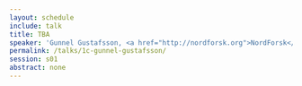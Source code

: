 ```yaml
---
layout: schedule
include: talk
title: TBA
speaker: 'Gunnel Gustafsson, <a href="http://nordforsk.org">NordForsk</a>  director'
permalink: /talks/1c-gunnel-gustafsson/
session: s01
abstract: none
---
```

